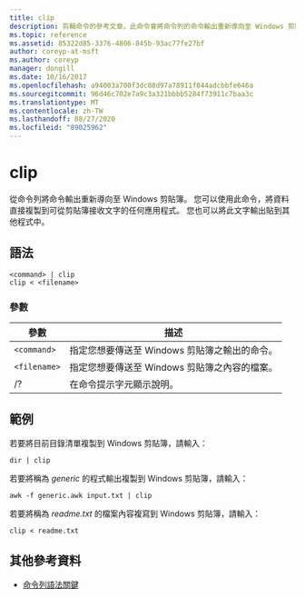 ```yaml
---
title: clip
description: 剪輯命令的參考文章，此命令會將命令列的命令輸出重新導向至 Windows 剪貼簿。
ms.topic: reference
ms.assetid: 85322d85-3376-4806-845b-93ac77fe27bf
author: coreyp-at-msft
ms.author: coreyp
manager: dongill
ms.date: 10/16/2017
ms.openlocfilehash: a94003a700f3dc08d97a78911f844adcbbfe646a
ms.sourcegitcommit: 96d46c702e7a9c3a321bbbb5284f73911c7baa3c
ms.translationtype: MT
ms.contentlocale: zh-TW
ms.lasthandoff: 08/27/2020
ms.locfileid: "89025962"
---
```

# <a name="clip"></a>clip

從命令列將命令輸出重新導向至 Windows 剪貼簿。 您可以使用此命令，將資料直接複製到可從剪貼簿接收文字的任何應用程式。 您也可以將此文字輸出貼到其他程式中。

## <a name="syntax"></a>語法

```
<command> | clip
clip < <filename>
```

### <a name="parameters"></a>參數

| 參數 | 描述 |
| --------- | ----------- |
| `<command>` | 指定您想要傳送至 Windows 剪貼簿之輸出的命令。 |
| `<filename>` | 指定您想要傳送至 Windows 剪貼簿之內容的檔案。 |
| /? | 在命令提示字元顯示說明。 |

## <a name="examples"></a>範例

若要將目前目錄清單複製到 Windows 剪貼簿，請輸入：

```
dir | clip
```

若要將稱為 *generic* 的程式輸出複製到 Windows 剪貼簿，請輸入：

```
awk -f generic.awk input.txt | clip
```

若要將稱為 *readme.txt* 的檔案內容複寫到 Windows 剪貼簿，請輸入：

```
clip < readme.txt
```

## <a name="additional-references"></a>其他參考資料

- [命令列語法關鍵](command-line-syntax-key.md)